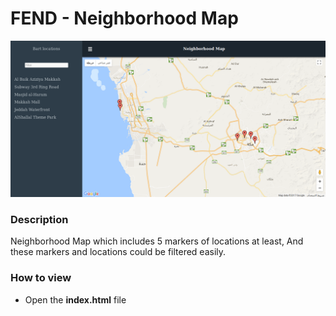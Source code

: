 FEND - Neighborhood Map
===============================
![Neighborhood Map](https://github.com/Sh4reef/fend-neighborhood-map/blob/master/screenshot/Neighborhood%20Map%20-%20Sh4reef.png)
### Description
Neighborhood Map which includes 5 markers of locations at least, And these markers and locations could be filtered easily.
### How to view
* Open the **index.html** file